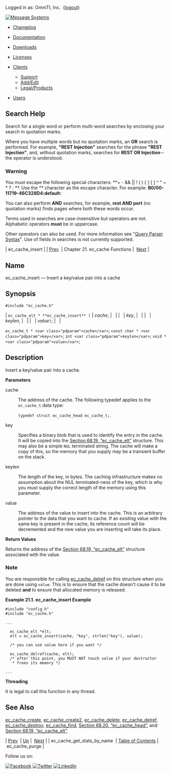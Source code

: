 Logged in as: OmniTI, Inc.  ([logout](https://support.messagesystems.com/logout.php))

[![Message Systems](https://support.messagesystems.com/images/ms-white205.png)](https://support.messagesystems.com/start.php) 

*   [Changelog](https://support.messagesystems.com/start.php?show=changelog)
*   [Documentation](https://support.messagesystems.com/docs/)
*   [Downloads](https://support.messagesystems.com/start.php)

*   [Licenses](https://support.messagesystems.com/license_summary.php)
*   <a href="">Clients</a>
    *   [Support](https://support.messagesystems.com/cs.php)
    *   [Add/Edit](https://support.messagesystems.com/edit_client.php)
    *   [Legal/Products](https://support.messagesystems.com/edit_products.php)
*   [Users](https://support.messagesystems.com/edit_customer.php)

## Search Help

Search for a single word or perform multi-word searches by enclosing your search in quotation marks.

Where you have multiple words but no quotation marks, an **OR** search is performed. For example, **"REST Injection"** searches for the phrase **"REST Injection"**, and, without quotation marks, searches for **REST OR Injection**--the operator is understood.

### Warning

You must escape the following special characters: **+ - && || ! ( ) { } [ ] ^ " ~ * ? : \**. Use the **\** character as the escape character. For example: **B0/00-11719-46C328D4\:default\:**

You can also perform **AND** searches, for example, **rest AND port** (no quotation marks) finds pages where both these words occur.

Terms used in searches are case-insensitive but operators are not. Alphabetic operators **must** be in uppercase.

Other operators can also be used. For more information see "[Query Parser Syntax](https://lucene.apache.org/core/old_versioned_docs/versions/3_0_0/queryparsersyntax.html)". Use of fields in searches is not currently supported.

| ec_cache_insert |
| [Prev](apis.ec_cache_get_stats_by_name.php)  | Chapter 21. ec_cache Functions |  [Next](apis.ec_cache_purge.php) |

<a name="apis.ec_cache_insert"></a>
## Name

ec_cache_insert — Insert a key/value pair into a cache

## Synopsis

`#include "ec_cache.h"`

| `ec_cache_elt * **ec_cache_insert** (` | <var class="pdparam">cache</var>, |   |
|   | <var class="pdparam">key</var>, |   |
|   | <var class="pdparam">keylen</var>, |   |
|   | <var class="pdparam">value</var>`)`; |   |

`ec_cache_t * <var class="pdparam">cache</var>`;
`const char * <var class="pdparam">key</var>`;
`int <var class="pdparam">keylen</var>`;
`void * <var class="pdparam">value</var>`;<a name="idp23358144"></a>
## Description

Insert a key/value pair into a cache.

**Parameters**

<dl class="variablelist">

<dt>cache</dt>

<dd>

The address of the cache. The following typedef applies to the `ec_cache_t` data type:

`typedef struct ec_cache_head ec_cache_t;`.

</dd>

<dt>key</dt>

<dd>

Specifies a binary blob that is used to identify the entry in the cache. It will be copied into the [Section 68.19, “ec_cache_elt”](structs.ec_cache_elt.php "68.19. ec_cache_elt") structure. This may also be a simple `NUL` terminated string. The cache will make a copy of this, so the memory that you supply may be a transient buffer on the stack.

</dd>

<dt>keylen</dt>

<dd>

The length of the key, in bytes. The caching infrastructure makes no assumption about the NUL terminated-ness of the key, which is why you must supply the correct length of the memory using this parameter.

</dd>

<dt>value</dt>

<dd>

The address of the value to insert into the cache. This is an arbitrary pointer to the data that you want to cache. If an existing value with the same key is present in the cache, its reference count will be decremented and the new value you are inserting will take its place.

</dd>

</dl>

**Return Values**

Returns the address of the [Section 68.19, “ec_cache_elt”](structs.ec_cache_elt.php "68.19. ec_cache_elt") structure associated with the value.

### Note

You are responsible for calling [ec_cache_delref](apis.ec_cache_delref.php "ec_cache_delref") on this structure when you are done using `value`. This is to ensure that the cache doesn't cause it to be deleted **and** to ensure that allocated memory is released.

<a name="apis.ec_cache_insert.closure.example"></a>

**Example 21.1. ec_cache_insert Example**

```
#include "config.h"
#include "ec_cache.h"

...

  ec_cache_elt *elt;
  elt = ec_cache_insert(cache, "key", strlen("key"), value);

  /* you can use value here if you want */

  ec_cache_delref(cache, elt);
  /* after this point, you MUST NOT touch value if your destructor
   * frees its memory */

...
```

**Threading**

It is legal to call this function in any thread.

<a name="idp23378976"></a>
## See Also

[ec_cache_create](apis.ec_cache_create.php "ec_cache_create"), [ec_cache_create2](apis.ec_cache_create2.php "ec_cache_create2"), [ec_cache_delete](apis.ec_cache_delete.php "ec_cache_delete"), [ec_cache_delref](apis.ec_cache_delref.php "ec_cache_delref"), [ec_cache_destroy](apis.ec_cache_destroy.php "ec_cache_destroy"), [ec_cache_find](apis.ec_cache_find.php "ec_cache_find"), [Section 68.20, “ec_cache_head”](structs.ec_cache_head.php "68.20. ec_cache_head"), and [Section 68.19, “ec_cache_elt”](structs.ec_cache_elt.php "68.19. ec_cache_elt").

| [Prev](apis.ec_cache_get_stats_by_name.php)  | [Up](eccache.php) |  [Next](apis.ec_cache_purge.php) |
| ec_cache_get_stats_by_name  | [Table of Contents](index.php) |  ec_cache_purge |

Follow us on:

[![Facebook](https://support.messagesystems.com/images/icon-facebook.png)](http://www.facebook.com/messagesystems) [![Twitter](https://support.messagesystems.com/images/icon-twitter.png)](http://twitter.com/#!/MessageSystems) [![LinkedIn](https://support.messagesystems.com/images/icon-linkedin.png)](http://www.linkedin.com/company/message-systems)